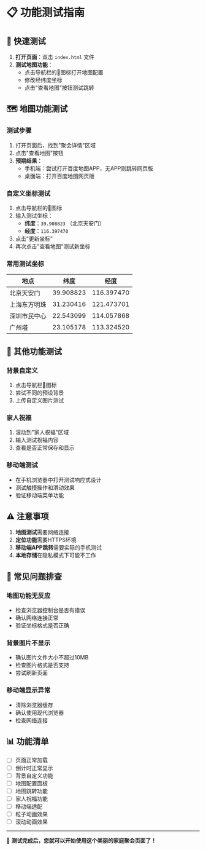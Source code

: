 # 📋 功能测试指南

## 🚀 快速测试

1. **打开页面**：双击 `index.html` 文件
2. **测试地图功能**：
   - 点击导航栏的📍图标打开地图配置
   - 修改经纬度坐标
   - 点击"查看地图"按钮测试跳转

## 🗺️ 地图功能测试

### 测试步骤
1. 打开页面后，找到"聚会详情"区域
2. 点击"查看地图"按钮
3. **预期结果**：
   - 手机端：尝试打开百度地图APP，无APP则跳转网页版
   - 桌面端：打开百度地图网页版

### 自定义坐标测试
1. 点击导航栏的📍图标
2. 输入测试坐标：
   - **纬度**：`39.908823` （北京天安门）
   - **经度**：`116.397470`
3. 点击"更新坐标"
4. 再次点击"查看地图"测试新坐标

### 常用测试坐标
| 地点 | 纬度 | 经度 |
|------|------|------|
| 北京天安门 | 39.908823 | 116.397470 |
| 上海东方明珠 | 31.230416 | 121.473701 |
| 深圳市民中心 | 22.543099 | 114.057868 |
| 广州塔 | 23.105178 | 113.324520 |

## 🎨 其他功能测试

### 背景自定义
1. 点击导航栏🎨图标
2. 尝试不同的预设背景
3. 上传自定义图片测试

### 家人祝福
1. 滚动到"家人祝福"区域
2. 输入测试祝福内容
3. 查看是否正常保存和显示

### 移动端测试
- 在手机浏览器中打开测试响应式设计
- 测试触摸操作和滑动效果
- 验证移动端菜单功能

## ⚠️ 注意事项

1. **地图测试**需要网络连接
2. **定位功能**需要HTTPS环境
3. **移动端APP跳转**需要实际的手机测试
4. **本地存储**在隐私模式下可能不工作

## 🐛 常见问题排查

### 地图功能无反应
- 检查浏览器控制台是否有错误
- 确认网络连接正常
- 验证坐标格式是否正确

### 背景图片不显示
- 确认图片文件大小不超过10MB
- 检查图片格式是否支持
- 尝试刷新页面

### 移动端显示异常
- 清除浏览器缓存
- 确认使用现代浏览器
- 检查网络连接

## 📊 功能清单

- [ ] 页面正常加载
- [ ] 倒计时正常显示
- [ ] 背景自定义功能
- [ ] 地图配置面板
- [ ] 地图跳转功能
- [ ] 家人祝福功能
- [ ] 移动端适配
- [ ] 粒子动画效果
- [ ] 滚动动画效果

---

🎉 **测试完成后，您就可以开始使用这个美丽的家庭聚会页面了！**
